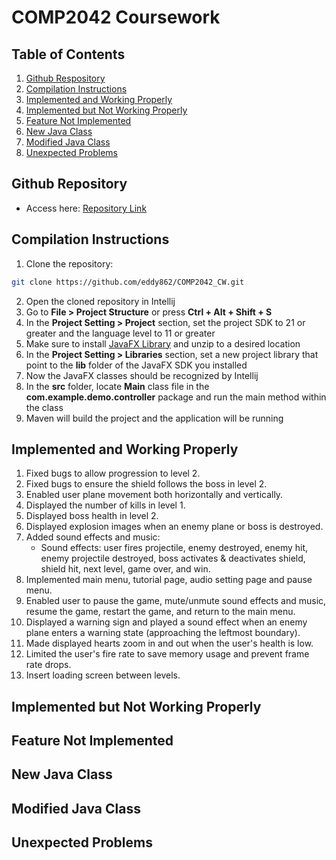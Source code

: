# COMP2042 Coursework

## Table of Contents
1. [Github Respository](#github-repository)
2. [Compilation Instructions](#compilation-instructions)
3. [Implemented and Working Properly](#implemented-and-working-properly)
4. [Implemented but Not Working Properly](#implemented-but-not-working-properly)
5. [Feature Not Implemented](#feature-not-implemented)
6. [New Java Class](#new-java-class)
7. [Modified Java Class](#modified-java-class)
8. [Unexpected Problems](#unexpected-problems)

## Github Repository
- Access here: [Repository Link](https://github.com/eddy862/COMP2042_CW)

## Compilation Instructions
1. Clone the repository:
  ```bash
  git clone https://github.com/eddy862/COMP2042_CW.git
  ```
2. Open the cloned repository in Intellij
3. Go to **File > Project Structure** or press **Ctrl + Alt + Shift + S**
4. In the **Project Setting > Project** section, set the project SDK to 21 or greater and the language level to 11 or greater
5. Make sure to install [JavaFX Library](https://gluonhq.com/products/javafx/) and unzip to a desired location
6. In the **Project Setting > Libraries** section, set a new project library that point to the **lib** folder of the JavaFX SDK you installed
7. Now the JavaFX classes should be recognized by Intellij
7. In the **src** folder, locate **Main** class file in the **com.example.demo.controller** package and run the main method within the class
8. Maven will build the project and the application will be running

## Implemented and Working Properly
1. Fixed bugs to allow progression to level 2.
2. Fixed bugs to ensure the shield follows the boss in level 2.
3. Enabled user plane movement both horizontally and vertically.
4. Displayed the number of kills in level 1.
5. Displayed boss health in level 2.
6. Displayed explosion images when an enemy plane or boss is destroyed.
7. Added sound effects and music:
   - Sound effects: user fires projectile, enemy destroyed, enemy hit, enemy projectile destroyed, boss activates & deactivates shield, shield hit, next level, game over, and win.
8. Implemented main menu, tutorial page, audio setting page and pause menu.
9. Enabled user to pause the game, mute/unmute sound effects and music, resume the game, restart the game, and return to the main menu.
10. Displayed a warning sign and played a sound effect when an enemy plane enters a warning state (approaching the leftmost boundary).
11. Made displayed hearts zoom in and out when the user's health is low.
12. Limited the user's fire rate to save memory usage and prevent frame rate drops.
13. Insert loading screen between levels.

## Implemented but Not Working Properly

## Feature Not Implemented

## New Java Class

## Modified Java Class

## Unexpected Problems